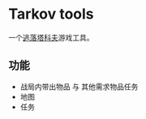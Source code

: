 # Tarkov tools

一个[逃落塔科夫](https://www.escapefromtarkov.com/)游戏工具。

## 功能

* 战局内带出物品 与 其他需求物品任务
* 地图
* 任务